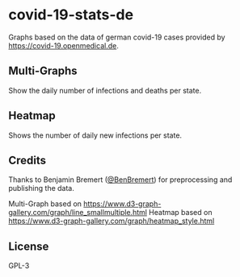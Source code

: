 # covid-19-stats-de

Graphs based on the data of german covid-19 cases provided by https://covid-19.openmedical.de.

## Multi-Graphs
Show the daily number of infections and deaths per state.

## Heatmap 
Shows the number of daily new infections per state.

## Credits
Thanks to Benjamin Bremert ([@BenBremert](https://twitter.com/benbremert))  for preprocessing and publishing the data. 

Multi-Graph based on https://www.d3-graph-gallery.com/graph/line_smallmultiple.html
Heatmap based on https://www.d3-graph-gallery.com/graph/heatmap_style.html

## License
GPL-3

